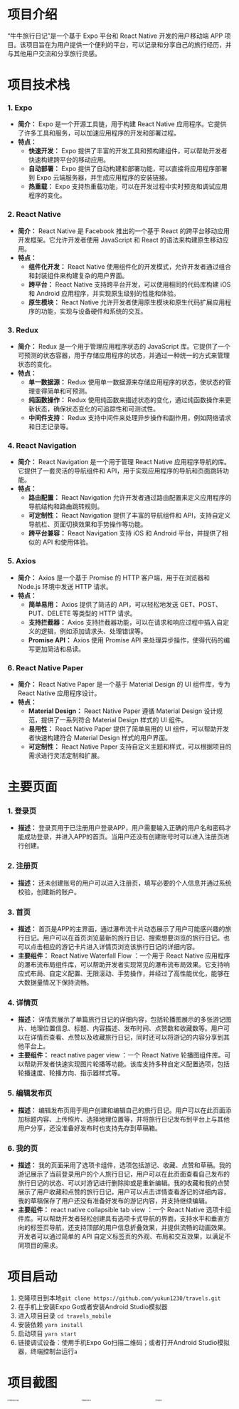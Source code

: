 # 项目介绍

“牛牛旅行日记”是一个基于 Expo 平台和 React Native 开发的用户移动端 APP 项目。该项目旨在为用户提供一个便利的平台，可以记录和分享自己的旅行经历，并与其他用户交流和分享旅行灵感。

# 项目技术栈

### 1. Expo

- **简介：** Expo 是一个开源工具链，用于构建 React Native 应用程序。它提供了许多工具和服务，可以加速应用程序的开发和部署过程。
- **特点：**
  - **快速开发：** Expo 提供了丰富的开发工具和预构建组件，可以帮助开发者快速构建跨平台的移动应用。
  - **自动部署：** Expo 提供了自动构建和部署功能，可以直接将应用程序部署到 Expo 云端服务器，并生成应用程序的安装链接。
  - **热重载：** Expo 支持热重载功能，可以在开发过程中实时预览和调试应用程序的变化。

### 2. React Native

- **简介：** React Native 是 Facebook 推出的一个基于 React 的跨平台移动应用开发框架。它允许开发者使用 JavaScript 和 React 的语法来构建原生移动应用。
- **特点：**
  - **组件化开发：** React Native 使用组件化的开发模式，允许开发者通过组合和封装组件来构建复杂的用户界面。
  - **跨平台：** React Native 支持跨平台开发，可以使用相同的代码库构建 iOS 和 Android 应用程序，并实现原生级别的性能和体验。
  - **原生模块：** React Native 允许开发者使用原生模块和原生代码扩展应用程序的功能，实现与设备硬件和系统的交互。

### 3. Redux

- **简介：** Redux 是一个用于管理应用程序状态的 JavaScript 库。它提供了一个可预测的状态容器，用于存储应用程序的状态，并通过一种统一的方式来管理状态的变化。
- **特点：**
  - **单一数据源：** Redux 使用单一数据源来存储应用程序的状态，使状态的管理变得简单和可预测。
  - **纯函数操作：** Redux 使用纯函数来描述状态的变化，通过纯函数操作来更新状态，确保状态变化的可追踪性和可测试性。
  - **中间件支持：** Redux 支持中间件来处理异步操作和副作用，例如网络请求和日志记录等。

### 4. React Navigation

- **简介：** React Navigation 是一个用于管理 React Native 应用程序导航的库。它提供了一套灵活的导航组件和 API，用于实现应用程序的导航和页面跳转功能。
- **特点：**
  - **路由配置：** React Navigation 允许开发者通过路由配置来定义应用程序的导航结构和路由跳转规则。
  - **可定制性：** React Navigation 提供了丰富的导航组件和 API，支持自定义导航栏、页面切换效果和手势操作等功能。
  - **跨平台兼容：** React Navigation 支持 iOS 和 Android 平台，并提供了相似的 API 和使用体验。

### 5. Axios

- **简介：** Axios 是一个基于 Promise 的 HTTP 客户端，用于在浏览器和 Node.js 环境中发送 HTTP 请求。
- **特点：**
  - **简单易用：** Axios 提供了简洁的 API，可以轻松地发送 GET、POST、PUT、DELETE 等类型的 HTTP 请求。
  - **支持拦截器：** Axios 支持拦截器功能，可以在请求和响应过程中插入自定义的逻辑，例如添加请求头、处理错误等。
  - **Promise API：** Axios 使用 Promise API 来处理异步操作，使得代码的编写更加简洁和易读。

### 6. React Native Paper

- **简介：** React Native Paper 是一个基于 Material Design 的 UI 组件库，专为 React Native 应用程序设计。
- **特点：**
  - **Material Design：** React Native Paper 遵循 Material Design 设计规范，提供了一系列符合 Material Design 样式的 UI 组件。
  - **易用性：** React Native Paper 提供了简单易用的 UI 组件，可以帮助开发者快速构建符合 Material Design 样式的用户界面。
  - **可定制性：** React Native Paper 支持自定义主题和样式，可以根据项目的需求进行灵活定制和扩展。

# 主要页面

### 1. 登录页

- **描述：** 登录页用于已注册用户登录APP，用户需要输入正确的用户名和密码才能成功登录，并进入APP的首页。当用户还没有创建账号时可以进入注册页进行创建。

### 2. 注册页

- **描述：** 还未创建账号的用户可以进入注册页，填写必要的个人信息并通过系统校验，创建新的账户。

### 3. 首页

- **描述：** 首页是APP的主界面，通过瀑布流卡片动态展示了用户可能感兴趣的旅行日记。用户可以在首页浏览最新的旅行日记、搜索想要浏览的旅行日记。也可以点击相应的游记卡片进入详情页浏览该旅行日记的详细内容。
- **主要组件：** React Native Waterfall Flow ：一个用于 React Native 应用程序的瀑布流布局组件库，可以帮助开发者实现常见的瀑布流布局效果。它支持响应式布局、自定义配置、无限滚动、手势操作，并经过了高性能优化，能够在大数据量情况下保持流畅。

### 4. 详情页

- **描述：** 详情页展示了单篇旅行日记的详细内容，包括轮播图展示的多张游记图片、地理位置信息、标题、内容描述、发布时间、点赞数和收藏数等。用户可以在详情页查看、点赞以及收藏旅行日记，同时还可以将游记的内容分享到其他平台上。
- **主要组件：** react native pager view ：一个 React Native 轮播图组件库。可以帮助开发者快速实现图片轮播等功能。该库支持多种自定义配置选项，包括轮播速度、轮播方向、指示器样式等。

### 5. 编辑发布页

- **描述：** 编辑发布页用于用户创建和编辑自己的旅行日记。用户可以在此页面添加标题内容、上传照片、选择地理位置等，并将旅行日记发布到平台上与其他用户分享，还没准备好发布时也支持先存到草稿箱。

### 6. 我的页

- **描述：** 我的页面采用了选项卡组件，选项包括游记、收藏、点赞和草稿。我的游记展示了当前登录用户的个人旅行日记，用户可以在此页面查看自己发布的旅行日记的状态、可以对游记进行删除抑或是重新编辑。我的收藏和我的点赞展示了用户收藏和点赞的旅行日记，用户可以点击详情查看游记的详细内容，我的草稿保存了用户还没有准备好发布的游记内容，并支持继续编辑。
- **主要组件：** react native collapsible tab view ：一个 React Native 选项卡组件库。可以帮助开发者轻松创建具有选项卡式导航的界面，支持水平和垂直方向的标签页导航，还支持顶部的用户信息折叠效果，并提供流畅的动画效果。开发者可以通过简单的 API 自定义标签页的外观、布局和交互效果，以满足不同项目的需求。

# 项目启动

1. 克隆项目到本地`git clone https://github.com/yukun1230/travels.git`
2. 在手机上安装Expo Go或者安装Android Studio模拟器
3. 进入项目目录 `cd travels_mobile`
4. 安装依赖 `yarn install`
5. 启动项目 `yarn start`
6. 链接调试设备：使用手机Expo Go扫描二维码；或者打开Android Studio模拟器，终端控制台运行`a`

# 项目截图

<img src="assets/我的游记页面.jpg" alt="我的游记页面" width="33%" style="zoom:25%;" /><img src="assets/编辑发布页.jpg" alt="编辑发布页" width="33%" style="zoom:25%;" /><img src="assets/详情页.jpg" alt="详情页" width="33%" style="zoom:25%;" /><img src="assets/首页.jpg" alt="首页" width="33%" style="zoom:25%;" /><img src="assets/登录页.jpg" alt="登录页" width="33%" style="zoom:25%;" /><img src="assets/我的收藏页面.jpg" alt="我的收藏页面" width="33%" style="zoom:25%;" /><img src="assets/注册页.jpg" alt="注册页" width="33%" style="zoom:25%;" /><img src="assets/我的点赞页面.jpg" alt="我的点赞页面" width="33%" style="zoom:25%;" /><img src="assets/我的草稿页面.jpg" alt="我的草稿页面" width="33%" style="zoom:25%;" /><img src="assets/用户信息修改页.jpg" alt="用户信息修改页" width="33%" style="zoom:25%;" />